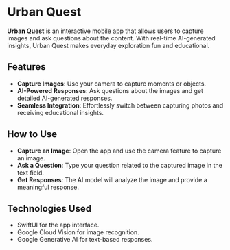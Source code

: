 # Urban Quest

**Urban Quest** is an interactive mobile app that allows users to capture images and ask questions about the content. With real-time AI-generated insights, Urban Quest makes everyday exploration fun and educational.

## Features

- **Capture Images**: Use your camera to capture moments or objects.
- **AI-Powered Responses**: Ask questions about the images and get detailed AI-generated responses.
- **Seamless Integration**: Effortlessly switch between capturing photos and receiving educational insights.

## How to Use

- **Capture an Image**: Open the app and use the camera feature to capture an image.
- **Ask a Question**: Type your question related to the captured image in the text field.
- **Get Responses**: The AI model will analyze the image and provide a meaningful response.

## Technologies Used

- SwiftUI for the app interface.
- Google Cloud Vision for image recognition.
- Google Generative AI for text-based responses.
